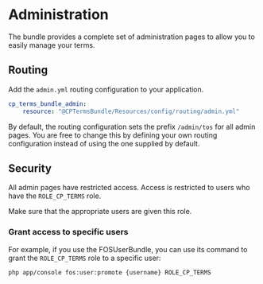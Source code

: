 Administration
=============

The bundle provides a complete set of administration pages to allow you to easily manage your terms.

Routing
-------

Add the `admin.yml` routing configuration to your application.

```yaml
cp_terms_bundle_admin:
    resource: "@CPTermsBundle/Resources/config/routing/admin.yml"
```

By default, the routing configuration sets the prefix `/admin/tos` for all admin pages. You are free to change this by defining your own routing configuration instead of using the one supplied by default.

Security
--------

All admin pages have restricted access. Access is restricted to users who have the `ROLE_CP_TERMS` role.

Make sure that the appropriate users are given this role.

### Grant access to specific users

For example, if you use the FOSUserBundle, you can use its command to grant the `ROLE_CP_TERMS` role to a specific user:

```
php app/console fos:user:promote {username} ROLE_CP_TERMS
```

